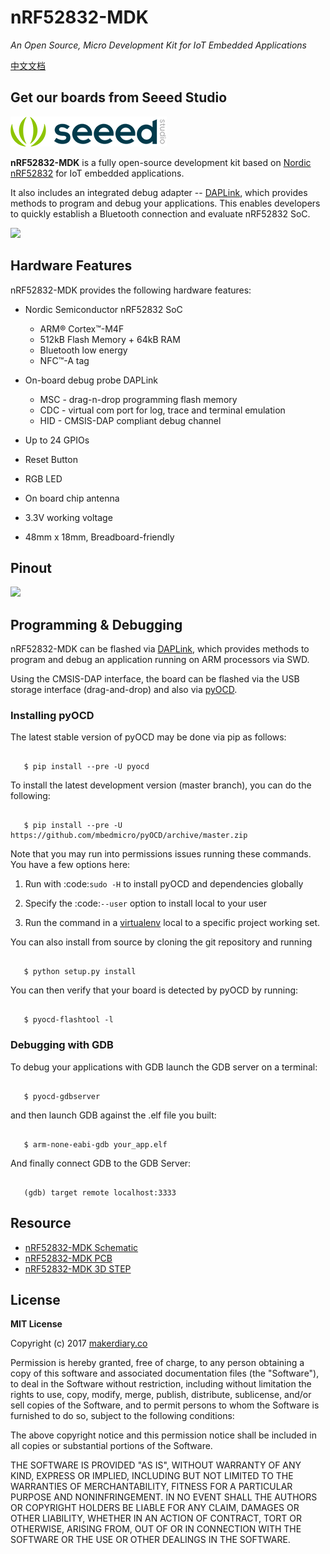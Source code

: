 # nRF52832-MDK

*An Open Source, Micro Development Kit for IoT Embedded Applications*

[中文文档](https://wiki.makerdiary.co/nrf52832-mdk)

## Get our boards from Seeed Studio

[![](/docs/img/seeed_logo_20170815.png)](https://www.seeedstudio.com/nRF52832-Micro-Development-Board-p-2992.html)

**nRF52832-MDK** is a fully open-source development kit based on [Nordic nRF52832](http://www.nordicsemi.com/eng/Products/Bluetooth-low-energy/nRF52832) for IoT embedded applications. 

It also includes an integrated debug adapter -- [DAPLink](https://github.com/mbedmicro/DAPLink/), which provides methods to program and debug your applications. This enables developers to quickly establish a Bluetooth connection and evaluate nRF52832 SoC.


![](https://img.makerdiary.co/wiki/nrf52832mdk/nrf52832-mdk-boardbox.jpg)

## Hardware Features

nRF52832-MDK provides the following hardware features:

* Nordic Semiconductor nRF52832 SoC
    * ARM® Cortex™-M4F
    * 512kB Flash Memory + 64kB RAM
    * Bluetooth low energy
    * NFC™-A tag

* On-board debug probe DAPLink
    * MSC - drag-n-drop programming flash memory
    * CDC - virtual com port for log, trace and terminal emulation
    * HID - CMSIS-DAP compliant debug channel

* Up to 24 GPIOs

* Reset Button

* RGB LED

* On board chip antenna

* 3.3V working voltage

* 48mm x 18mm, Breadboard-friendly


## Pinout

![](https://img.makerdiary.co/wiki/nrf52832mdk/nRF52832-PINOUT.png)


## Programming & Debugging

nRF52832-MDK can be flashed via [DAPLink](https://github.com/mbedmicro/DAPLink),
which provides methods to program and debug an application running on ARM processors via SWD. 

Using the CMSIS-DAP interface, the board can be flashed via the USB storage
interface (drag-and-drop) and also via [pyOCD](https://github.com/mbedmicro/pyOCD).


### Installing pyOCD


The latest stable version of pyOCD may be done via pip as follows:

```
   
   $ pip install --pre -U pyocd
```


To install the latest development version (master branch), you can do the following:


```
   
   $ pip install --pre -U https://github.com/mbedmicro/pyOCD/archive/master.zip
```

Note that you may run into permissions issues running these commands. You have a few options here:

  1. Run with :code:`sudo -H` to install pyOCD and dependencies globally

  2. Specify the :code:`--user` option to install local to your user

  3. Run the command in a [virtualenv](https://virtualenv.pypa.io/en/latest/) local to a specific project working set.

You can also install from source by cloning the git repository and running


```

   $ python setup.py install
```


You can then verify that your board is detected by pyOCD by running:

```

   $ pyocd-flashtool -l

```


### Debugging with GDB


To debug your applications with GDB launch the GDB server on a terminal:

```

   $ pyocd-gdbserver

```

and then launch GDB against the .elf file you built:


```

   $ arm-none-eabi-gdb your_app.elf
```

And finally connect GDB to the GDB Server:

```

   (gdb) target remote localhost:3333
```

## Resource

* [nRF52832-MDK Schematic](/docs/hardware/nRF52832-MDK_SCH_V1.0.pdf)
* [nRF52832-MDK PCB](/docs/hardware/nRF52832-MDK_PCB_V1.0.pdf)
* [nRF52832-MDK 3D STEP](/docs/hardware/nRF52832-MDK_3D_STEP.step)

## License

**MIT License**

Copyright (c) 2017 [makerdiary.co](https://makerdiary.co)

Permission is hereby granted, free of charge, to any person obtaining a copy
of this software and associated documentation files (the "Software"), to deal
in the Software without restriction, including without limitation the rights
to use, copy, modify, merge, publish, distribute, sublicense, and/or sell
copies of the Software, and to permit persons to whom the Software is
furnished to do so, subject to the following conditions:

The above copyright notice and this permission notice shall be included in all
copies or substantial portions of the Software.

THE SOFTWARE IS PROVIDED "AS IS", WITHOUT WARRANTY OF ANY KIND, EXPRESS OR
IMPLIED, INCLUDING BUT NOT LIMITED TO THE WARRANTIES OF MERCHANTABILITY,
FITNESS FOR A PARTICULAR PURPOSE AND NONINFRINGEMENT. IN NO EVENT SHALL THE
AUTHORS OR COPYRIGHT HOLDERS BE LIABLE FOR ANY CLAIM, DAMAGES OR OTHER
LIABILITY, WHETHER IN AN ACTION OF CONTRACT, TORT OR OTHERWISE, ARISING FROM,
OUT OF OR IN CONNECTION WITH THE SOFTWARE OR THE USE OR OTHER DEALINGS IN THE
SOFTWARE.

